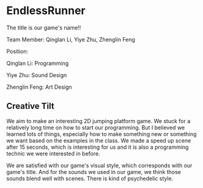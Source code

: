 # EndlessRunner

The title is our game's name!!

Team Member: Qinglan Li, Yiye Zhu, Zhenglin Feng

Position:

Qinglan Li: Programming

Yiye Zhu: Sound Design

Zhenglin Feng: Art Design


## Creative Tilt

We aim to make an interesting 2D jumping platform game. We stuck for a relatively long time on how to start our programming. 
But I believed we learned lots of things, especially how to make something new or something we want based on the examples in the class.
We made a speed up scene after 15 seconds, which is interesting for us and it is also a programming technic we were interested in before.

We are satisfied with our game's visual style, which corresponds with our game's title. 
And for the sounds we used in our game, we think those sounds blend well with scenes. There is kind of psychedelic style. 
